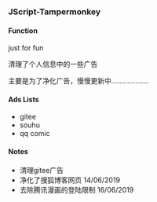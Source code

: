 ### JScript-Tampermonkey

#### Function

just for fun

清理了个人信息中的一些广告

主要是为了净化广告，慢慢更新中...................

#### Ads Lists

- gitee
- souhu
- qq comic


#### Notes

- 清理gitee广告
- 净化了搜狐博客网页  14/06/2019 
- 去除腾讯漫画的登陆限制 16/06/2019